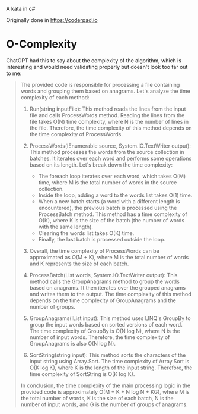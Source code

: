 A kata in c#

Originally done in <https://coderpad.io>

# O-Complexity

ChatGPT had this to say about the complexity of the algorithm, which is interesting and would need validating properly but doesn't look too far out to me:


> The provided code is responsible for processing a file containing words and grouping them based on anagrams. Let's analyze the time complexity of each method:
> 
> 1. Run(string inputFile): This method reads the lines from the input file and calls ProcessWords method. Reading the lines from the file takes O(N) time complexity, where N is the number of lines in the file. Therefore, the time complexity of this method depends on the time complexity of ProcessWords.
> 
> 1. ProcessWords(IEnumerable<string> source, System.IO.TextWriter output): This method processes the words from the source collection in batches. It iterates over each word and performs some operations based on its length. Let's break down the time complexity:
>     - The foreach loop iterates over each word, which takes O(M) time, where M is the total number of words in the source collection.
>     - Inside the loop, adding a word to the words list takes O(1) time.
>     - When a new batch starts (a word with a different length is encountered), the previous batch is processed using the ProcessBatch method. This method has a time complexity of O(K), where K is the size of the batch (the number of words with the same length).
>     - Clearing the words list takes O(K) time.
>     - Finally, the last batch is processed outside the loop.
> 
> 1. Overall, the time complexity of ProcessWords can be approximated as O(M + K), where M is the total number of words and K represents the size of each batch.
> 
> 1. ProcessBatch(List<string> words, System.IO.TextWriter output): This method calls the GroupAnagrams method to group the words based on anagrams. It then iterates over the grouped anagrams and writes them to the output. The time complexity of this method depends on the time complexity of GroupAnagrams and the number of groups.
> 
> 1. GroupAnagrams(IList<string> input): This method uses LINQ's GroupBy to group the input words based on sorted versions of each word. The time complexity of GroupBy is O(N log N), where N is the number of input words. Therefore, the time complexity of GroupAnagrams is also O(N log N).
> 
> 1. SortString(string input): This method sorts the characters of the input string using Array.Sort. The time complexity of Array.Sort is O(K log K), where K is the length of the input string. Therefore, the time complexity of SortString is O(K log K).
> 
> In conclusion, the time complexity of the main processing logic in the provided code is approximately O(M + K + N log N + KG), where M is the total number of words, K is the size of each batch, N is the number of input words, and G is the number of groups of anagrams.
